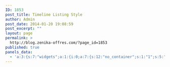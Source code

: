 ```yaml
---
ID: 1853
post_title: Timeline Listing Style
author: Admin
post_date: 2014-01-20 19:08:59
post_excerpt: ""
layout: page
permalink: >
  http://blog.zenika-offres.com/?page_id=1853
published: true
panels_data:
  - 'a:3:{s:7:"widgets";a:1:{i:0;a:7:{s:12:"no_container";s:1:"1";s:5:"posts";s:2:"24";s:4:"type";s:8:"timeline";s:7:"heading";s:0:"";s:12:"heading_type";s:0:"";s:10:"pagination";s:1:"1";s:4:"info";a:4:{s:5:"class";s:23:"Bunyad_PageBuilder_Blog";s:2:"id";s:1:"1";s:4:"grid";s:1:"0";s:4:"cell";s:1:"0";}}}s:5:"grids";a:1:{i:0;a:2:{s:5:"cells";s:1:"1";s:5:"style";s:0:"";}}s:10:"grid_cells";a:1:{i:0;a:2:{s:6:"weight";s:1:"1";s:4:"grid";s:1:"0";}}}'
---
```

